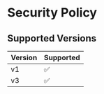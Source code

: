 # Security Policy

## Supported Versions

| Version | Supported          |
| ------- | ------------------ |
| v1      | :white_check_mark: |
| v3      | :white_check_mark: |


